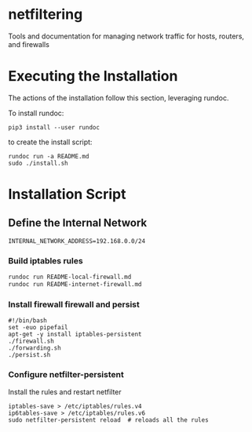 # netfiltering
Tools and documentation for managing network traffic for hosts, routers, and firewalls

# Executing the Installation

The actions of the installation follow this section, leveraging rundoc.

To install rundoc:
```
pip3 install --user rundoc
```

to create the install script:
```
rundoc run -a README.md
sudo ./install.sh
```

# Installation Script

## Define the Internal Network
```env
INTERNAL_NETWORK_ADDRESS=192.168.0.0/24
```

### Build iptables rules
```bash
rundoc run README-local-firewall.md
rundoc run README-internet-firewall.md
```

### Install firewall firewall and persist
```create-file:install.sh:744
#!/bin/bash
set -euo pipefail
apt-get -y install iptables-persistent
./firewall.sh
./forwarding.sh
./persist.sh
```

### Configure netfilter-persistent
Install the rules and restart netfilter
```create-file:persist.sh:744
iptables-save > /etc/iptables/rules.v4
ip6tables-save > /etc/iptables/rules.v6
sudo netfilter-persistent reload  # reloads all the rules
```
